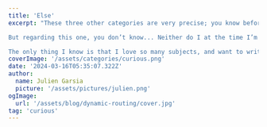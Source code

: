 ```yaml
---
title: 'Else'
excerpt: "These three other categories are very precise; you know before browsing the site what you’ll find.

But regarding this one, you don’t know... Neither do I at the time I’m writing it.

The only thing I know is that I love so many subjects, and want to write about them. I needed a place to host them"
coverImage: '/assets/categories/curious.png'
date: '2024-03-16T05:35:07.322Z'
author:
  name: Julien Garsia
  picture: '/assets/pictures/julien.png'
ogImage:
  url: '/assets/blog/dynamic-routing/cover.jpg'
tag: 'curious'
---
```

